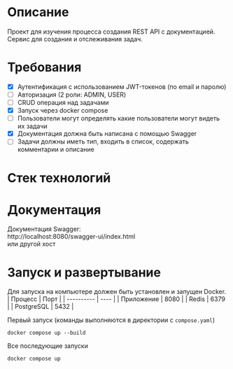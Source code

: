 # Описание
Проект для изучения процесса создания REST API с документацией.\
Сервис для создания и отслеживания задач.
# Требования
- [x] Аутентификация с использованием JWT-токенов (по email и паролю)
- [ ] Авторизация (2 роли: ADMIN, USER)
- [ ] CRUD операция над задачами
- [x] Запуск через docker compose
- [ ] Пользователи могут определять какие пользователи могут видеть их задачи
- [x] Документация должна быть написана с помощью Swagger
- [ ] Задачи должны иметь тип, входить в список, содержать комментарии и описание
# Стек технологий
# Документация
Документация Swagger:\
http://localhost:8080/swagger-ui/index.html
\
или другой хост
# Запуск и развертывание
Для запуска на компьютере должен быть установлен и запущен Docker.
| Процесс    | Порт |
| ---------- | ---- |
| Приложение | 8080 |
| Redis      | 6379 |
| PostgreSQL | 5432 |

Первый запуск (команды выполняются в директории с `compose.yaml`)
```
docker compose up --build
```
Все последующие запуски
```
docker compose up
```

